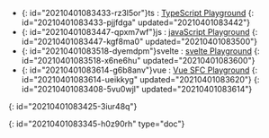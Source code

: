 - {: id="20210401083433-rz3l5or"}ts :  [TypeScript Playground](https://www.typescriptlang.org/zh/play)
  {: id="20210401083433-pjjfdga" updated="20210401083442"}
- {: id="20210401083447-qpxm7wf"}js :  [javaScript Playground](https://www.typescriptlang.org/zh/play?noImplicitAny=false&module=0&useJavaScript=true#code/Q)
  {: id="20210401083447-kgf8ma0" updated="20210401083500"}
- {: id="20210401083518-dyemdpm"}svelte : [svelte Playground](https://svelte.dev/repl/hello-world?version=3.37.0)
  {: id="20210401083518-x6ne6hu" updated="20210401083600"}
- {: id="20210401083614-g6b8anv"}vue : [Vue SFC Playground](https://sfc.vuejs.org/#eyJBcHAudnVlIjoiPHRlbXBsYXRlPlxuICA8aDE+e3sgbXNnIH19PC9oMT5cbjwvdGVtcGxhdGU+XG5cbjxzY3JpcHQgc2V0dXA+XG5jb25zdCBtc2cgPSAnSGVsbG8gV29ybGQhJ1xuPC9zY3JpcHQ+In0=)
  {: id="20210401083614-ueikkyg" updated="20210401083620"}
{: id="20210401083408-5vu0wjl" updated="20210401083614"}

{: id="20210401083425-3iur48q"}


{: id="20210401083345-h0z90rh" type="doc"}
